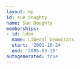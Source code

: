 ```yaml
---
layout: mp
id: sue_doughty
name: Sue Doughty
memberships:
- id: ldem
  name: Liberal Democrats
  start: '2001-10-24'
  end: '2005-03-18'
autogenerated: true
---
```

